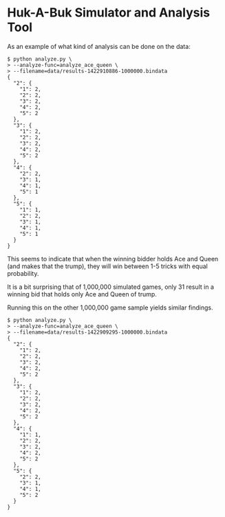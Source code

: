 Huk-A-Buk Simulator and Analysis Tool
=====================================

As an example of what kind of analysis can be done on the data:

```
$ python analyze.py \
> --analyze-func=analyze_ace_queen \
> --filename=data/results-1422910886-1000000.bindata
{
  "2": {
    "1": 2,
    "2": 2,
    "3": 2,
    "4": 2,
    "5": 2
  },
  "3": {
    "1": 2,
    "2": 2,
    "3": 2,
    "4": 2,
    "5": 2
  },
  "4": {
    "2": 2,
    "3": 1,
    "4": 1,
    "5": 1
  },
  "5": {
    "1": 1,
    "2": 2,
    "3": 1,
    "4": 1,
    "5": 1
  }
}
```

This seems to indicate that when the winning bidder holds Ace and Queen (and
makes that the trump), they will win between 1-5 tricks with equal probability.

It is a bit surprising that of 1,000,000 simulated games, only 31 result in
a winning bid that holds only Ace and Queen of trump.

Running this on the other 1,000,000 game sample yields similar findings.

```
$ python analyze.py \
> --analyze-func=analyze_ace_queen \
> --filename=data/results-1422909295-1000000.bindata
{
  "2": {
    "1": 2,
    "2": 2,
    "3": 2,
    "4": 2,
    "5": 2
  },
  "3": {
    "1": 2,
    "2": 2,
    "3": 2,
    "4": 2,
    "5": 2
  },
  "4": {
    "1": 1,
    "2": 2,
    "3": 2,
    "4": 2,
    "5": 2
  },
  "5": {
    "2": 2,
    "3": 1,
    "4": 1,
    "5": 2
  }
}
```
